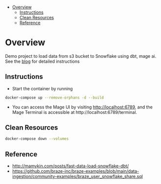 - [Overview](#overview)
  - [Instructions](#instructions)
  - [Clean Resources](#clean-resources)
  - [Reference](#reference)

# Overview
Demo project to load data from s3 bucket to Snowflake using dbt, mage ai. See the [blog](https://www.entechlog.com/data/cricket-analysis-using-mage-ai/) for detailed instructions

## Instructions

- Start the container by running
  
```bash
docker-compose up --remove-orphans -d --build
```

- You can access the Mage UI by visiting [http://localhost:6789](http://localhost:6789), and the Mage Terminal is accessible at http://localhost:6789/terminal.

## Clean Resources

```bash
docker-compose down --volumes 
```

## Reference

- http://mamykin.com/posts/fast-data-load-snowflake-dbt/
- https://github.com/braze-inc/braze-examples/blob/main/data-ingestion/community-examples/braze_user_snowflake_share.sql